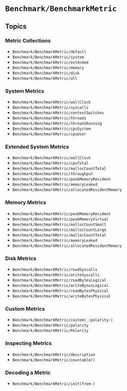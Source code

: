 # ``Benchmark/BenchmarkMetric``

## Topics

### Metric Collections

- ``Benchmark/BenchmarkMetric/default``
- ``Benchmark/BenchmarkMetric/system``
- ``Benchmark/BenchmarkMetric/extended``
- ``Benchmark/BenchmarkMetric/memory``
- ``Benchmark/BenchmarkMetric/disk``
- ``Benchmark/BenchmarkMetric/all``

### System Metrics

- ``Benchmark/BenchmarkMetric/wallClock``
- ``Benchmark/BenchmarkMetric/syscalls``
- ``Benchmark/BenchmarkMetric/contextSwitches``
- ``Benchmark/BenchmarkMetric/threads``
- ``Benchmark/BenchmarkMetric/threadsRunning``
- ``Benchmark/BenchmarkMetric/cpuSystem``
- ``Benchmark/BenchmarkMetric/cpuUser``

### Extended System Metrics

- ``Benchmark/BenchmarkMetric/wallClock``
- ``Benchmark/BenchmarkMetric/cpuTotal``
- ``Benchmark/BenchmarkMetric/mallocCountTotal``
- ``Benchmark/BenchmarkMetric/throughput``
- ``Benchmark/BenchmarkMetric/peakMemoryResident``
- ``Benchmark/BenchmarkMetric/memoryLeaked``
- ``Benchmark/BenchmarkMetric/allocatedResidentMemory``

### Memory Metrics

- ``Benchmark/BenchmarkMetric/peakMemoryResident``
- ``Benchmark/BenchmarkMetric/peakMemoryVirtual``
- ``Benchmark/BenchmarkMetric/mallocCountSmall``
- ``Benchmark/BenchmarkMetric/mallocCountLarge``
- ``Benchmark/BenchmarkMetric/mallocCountTotal``
- ``Benchmark/BenchmarkMetric/memoryLeaked``
- ``Benchmark/BenchmarkMetric/allocatedResidentMemory``

### Disk Metrics

- ``Benchmark/BenchmarkMetric/readSyscalls``
- ``Benchmark/BenchmarkMetric/writeSyscalls``
- ``Benchmark/BenchmarkMetric/readBytesLogical``
- ``Benchmark/BenchmarkMetric/writeBytesLogical``
- ``Benchmark/BenchmarkMetric/readBytesPhysical``
- ``Benchmark/BenchmarkMetric/writeBytesPhysical``

### Custom Metrics

- ``Benchmark/BenchmarkMetric/custom(_:polarity:)``
- ``Benchmark/BenchmarkMetric/polarity``
- ``Benchmark/BenchmarkMetric/Polarity``

### Inspecting Metrics

- ``Benchmark/BenchmarkMetric/description``
- ``Benchmark/BenchmarkMetric/countable()``

### Decoding a Metric

- ``Benchmark/BenchmarkMetric/init(from:)``
